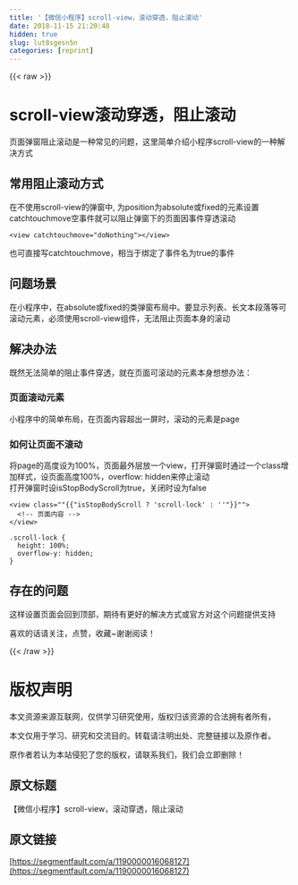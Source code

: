 ```yaml
---
title: '【微信小程序】scroll-view，滚动穿透，阻止滚动' 
date: 2018-11-15 21:20:48
hidden: true
slug: lut8sgesn5n
categories: [reprint]
---
```


{{< raw >}}
<h1>scroll-view&#x6EDA;&#x52A8;&#x7A7F;&#x900F;&#xFF0C;&#x963B;&#x6B62;&#x6EDA;&#x52A8;</h1><p>&#x9875;&#x9762;&#x5F39;&#x7A97;&#x963B;&#x6B62;&#x6EDA;&#x52A8;&#x662F;&#x4E00;&#x79CD;&#x5E38;&#x89C1;&#x7684;&#x95EE;&#x9898;&#xFF0C;&#x8FD9;&#x91CC;&#x7B80;&#x5355;&#x4ECB;&#x7ECD;&#x5C0F;&#x7A0B;&#x5E8F;scroll-view&#x7684;&#x4E00;&#x79CD;&#x89E3;&#x51B3;&#x65B9;&#x5F0F;</p><h2>&#x5E38;&#x7528;&#x963B;&#x6B62;&#x6EDA;&#x52A8;&#x65B9;&#x5F0F;</h2><p>&#x5728;&#x4E0D;&#x4F7F;&#x7528;scroll-view&#x7684;&#x5F39;&#x7A97;&#x4E2D;, &#x4E3A;position&#x4E3A;absolute&#x6216;fixed&#x7684;&#x5143;&#x7D20;&#x8BBE;&#x7F6E;catchtouchmove&#x7A7A;&#x4E8B;&#x4EF6;&#x5C31;&#x53EF;&#x4EE5;&#x963B;&#x6B62;&#x5F39;&#x7A97;&#x4E0B;&#x7684;&#x9875;&#x9762;&#x56E0;&#x4E8B;&#x4EF6;&#x7A7F;&#x900F;&#x6EDA;&#x52A8;</p><pre><code class="code">&lt;view catchtouchmove=&quot;doNothing&quot;&gt;&lt;/view&gt;</code></pre><p>&#x4E5F;&#x53EF;&#x76F4;&#x63A5;&#x5199;catchtouchmove&#xFF0C;&#x76F8;&#x5F53;&#x4E8E;&#x7ED1;&#x5B9A;&#x4E86;&#x4E8B;&#x4EF6;&#x540D;&#x4E3A;true&#x7684;&#x4E8B;&#x4EF6;</p><h2>&#x95EE;&#x9898;&#x573A;&#x666F;</h2><p>&#x5728;&#x5C0F;&#x7A0B;&#x5E8F;&#x4E2D;&#xFF0C;&#x5728;absolute&#x6216;fixed&#x7684;&#x7C7B;&#x5F39;&#x7A97;&#x5E03;&#x5C40;&#x4E2D;&#x3002;&#x8981;&#x663E;&#x793A;&#x5217;&#x8868;&#x3001;&#x957F;&#x6587;&#x672C;&#x6BB5;&#x843D;&#x7B49;&#x53EF;&#x6EDA;&#x52A8;&#x5143;&#x7D20;&#xFF0C;&#x5FC5;&#x987B;&#x4F7F;&#x7528;scroll-view&#x7EC4;&#x4EF6;&#xFF0C;&#x65E0;&#x6CD5;&#x963B;&#x6B62;&#x9875;&#x9762;&#x672C;&#x8EAB;&#x7684;&#x6EDA;&#x52A8;</p><h2>&#x89E3;&#x51B3;&#x529E;&#x6CD5;</h2><p>&#x65E2;&#x7136;&#x65E0;&#x6CD5;&#x7B80;&#x5355;&#x7684;&#x963B;&#x6B62;&#x4E8B;&#x4EF6;&#x7A7F;&#x900F;&#xFF0C;&#x5C31;&#x5728;&#x9875;&#x9762;&#x53EF;&#x6EDA;&#x52A8;&#x7684;&#x5143;&#x7D20;&#x672C;&#x8EAB;&#x60F3;&#x60F3;&#x529E;&#x6CD5;&#xFF1A;</p><h3>&#x9875;&#x9762;&#x6EDA;&#x52A8;&#x5143;&#x7D20;</h3><p>&#x5C0F;&#x7A0B;&#x5E8F;&#x4E2D;&#x7684;&#x7B80;&#x5355;&#x5E03;&#x5C40;&#xFF0C;&#x5728;&#x9875;&#x9762;&#x5185;&#x5BB9;&#x8D85;&#x51FA;&#x4E00;&#x5C4F;&#x65F6;&#xFF0C;&#x6EDA;&#x52A8;&#x7684;&#x5143;&#x7D20;&#x662F;page</p><h3>&#x5982;&#x4F55;&#x8BA9;&#x9875;&#x9762;&#x4E0D;&#x6EDA;&#x52A8;</h3><p>&#x5C06;page&#x7684;&#x9AD8;&#x5EA6;&#x8BBE;&#x4E3A;100%&#xFF0C;&#x9875;&#x9762;&#x6700;&#x5916;&#x5C42;&#x653E;&#x4E00;&#x4E2A;view&#xFF0C;&#x6253;&#x5F00;&#x5F39;&#x7A97;&#x65F6;&#x901A;&#x8FC7;&#x4E00;&#x4E2A;class&#x589E;&#x52A0;&#x6837;&#x5F0F;&#xFF0C;&#x8BBE;&#x9875;&#x9762;&#x9AD8;&#x5EA6;100%&#xFF0C;overflow: hidden&#x6765;&#x505C;&#x6B62;&#x6EDA;&#x52A8;<br>&#x6253;&#x5F00;&#x5F39;&#x7A97;&#x65F6;&#x8BBE;isStopBodyScroll&#x4E3A;true&#xFF0C;&#x5173;&#x95ED;&#x65F6;&#x8BBE;&#x4E3A;false</p><pre><code class="html">&lt;view class=&quot;"{{"isStopBodyScroll ? &apos;scroll-lock&apos; : &apos;&apos;"}}"&quot;&gt;
  &lt;!-- &#x9875;&#x9762;&#x5185;&#x5BB9; --&gt;
&lt;/view&gt;</code></pre><pre><code class="css">.scroll-lock {
  height: 100%;
  overflow-y: hidden;
}</code></pre><h2>&#x5B58;&#x5728;&#x7684;&#x95EE;&#x9898;</h2><p>&#x8FD9;&#x6837;&#x8BBE;&#x7F6E;&#x9875;&#x9762;&#x4F1A;&#x56DE;&#x5230;&#x9876;&#x90E8;&#xFF0C;&#x671F;&#x5F85;&#x6709;&#x66F4;&#x597D;&#x7684;&#x89E3;&#x51B3;&#x65B9;&#x5F0F;&#x6216;&#x5B98;&#x65B9;&#x5BF9;&#x8FD9;&#x4E2A;&#x95EE;&#x9898;&#x63D0;&#x4F9B;&#x652F;&#x6301;</p><p>&#x559C;&#x6B22;&#x7684;&#x8BDD;&#x8BF7;&#x5173;&#x6CE8;&#xFF0C;&#x70B9;&#x8D5E;&#xFF0C;&#x6536;&#x85CF;~&#x8C22;&#x8C22;&#x9605;&#x8BFB;&#xFF01;</p>
{{< /raw >}}

# 版权声明
本文资源来源互联网，仅供学习研究使用，版权归该资源的合法拥有者所有，

本文仅用于学习、研究和交流目的。转载请注明出处、完整链接以及原作者。 

原作者若认为本站侵犯了您的版权，请联系我们，我们会立即删除！

## 原文标题
【微信小程序】scroll-view，滚动穿透，阻止滚动

## 原文链接
[https://segmentfault.com/a/1190000016068127](https://segmentfault.com/a/1190000016068127)

